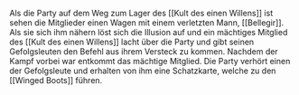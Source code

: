 Als die Party auf dem Weg zum Lager des [[Kult des einen Willens]] ist sehen die Mitglieder einen Wagen mit einem verletzten Mann, [[Bellegir]]. Als sie sich ihm nähern löst sich die Illusion auf und ein mächtiges Mitglied des [[Kult des einen Willens]] lacht über die Party und gibt  seinen Gefolgsleuten den Befehl aus ihrem Versteck zu kommen. Nachdem der Kampf vorbei war entkommt das mächtige Mitglied. Die Party verhört einen der Gefolgsleute und erhalten von ihm eine Schatzkarte, welche zu den [[Winged Boots]] führen.